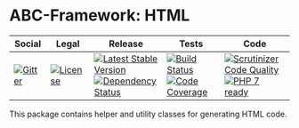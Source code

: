 # ABC-Framework: HTML

<table>
<thead>
<tr>
<th>Social</th>
<th>Legal</th>
<th>Release</th>
<th>Tests</th>
<th>Code</th>
</tr>
</thead>
<tbody>
<tr>
<td>
<a href="https://gitter.im/SetBased/php-abc?utm_source=badge&utm_medium=badge&utm_campaign=pr-badge"><img src="https://badges.gitter.im/SetBased/php-abc.svg" alt="Gitter"/></a>
</td>
<td>
<a href="https://packagist.org/packages/setbased/abc-html"><img src="https://poser.pugx.org/setbased/abc-html/license" alt="License"/></a>
</td>
<td>
<a href="https://packagist.org/packages/setbased/abc-html"><img src="https://poser.pugx.org/setbased/abc-html/v/stable" alt="Latest Stable Version"/></a><br/>
<a href="https://www.versioneye.com/user/projects/57138819fcd19a0039f173c6"><img src="https://www.versioneye.com/user/projects/57138819fcd19a0039f173c6/badge.svg?style=flat" alt="Dependency Status"/></a>
</td>
<td>
<a href="https://travis-ci.org/SetBased/php-abc-html"><img src="https://travis-ci.org/SetBased/php-abc-html.svg?branch=master" alt="Build Status"/></a><br/>
<a href="https://scrutinizer-ci.com/g/SetBased/php-abc-html/?branch=master"><img src="https://scrutinizer-ci.com/g/SetBased/php-abc-html/badges/coverage.png?b=master" alt="Code Coverage"/></a>
</td>
<td>
<a href="https://scrutinizer-ci.com/g/SetBased/php-abc-html/?branch=master"><img src="https://scrutinizer-ci.com/g/SetBased/php-abc-html/badges/quality-score.png?b=master" alt="Scrutinizer Code Quality"/></a><br/>
<a href="https://travis-ci.org/SetBased/php-abc-html"><img src="http://php7ready.timesplinter.ch/SetBased/php-abc-html/badge.svg" alt="PHP 7 ready"/></a>
</td>
</tr>
</tbody>
</table>

This package contains helper and utility classes for generating HTML code. 
